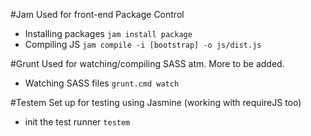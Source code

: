 #Jam
  Used for front-end Package Control
 - Installing packages
    `jam install package`
 - Compiling JS
    `jam compile -i [bootstrap] -o js/dist.js`

#Grunt
  Used for watching/compiling SASS atm. More to be added.
  - Watching SASS files
    `grunt.cmd watch`

#Testem
  Set up for testing using Jasmine (working with requireJS too)
  - init the test runner
    `testem`
